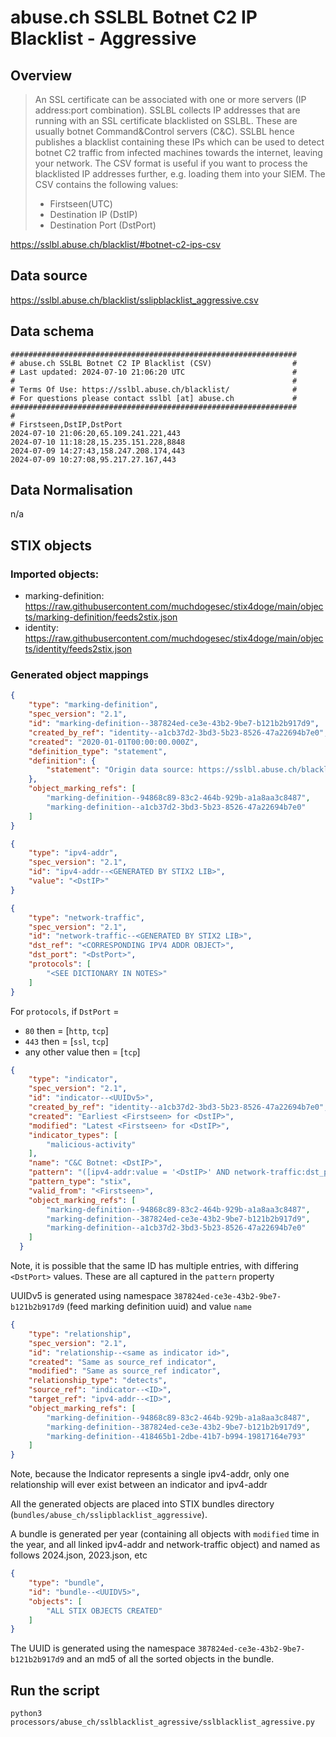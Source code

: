 # abuse.ch SSLBL Botnet C2 IP Blacklist - Aggressive

## Overview

> An SSL certificate can be associated with one or more servers (IP address:port combination). SSLBL collects IP addresses that are running with an SSL certificate blacklisted on SSLBL. These are usually botnet Command&Control servers (C&C). SSLBL hence publishes a blacklist containing these IPs which can be used to detect botnet C2 traffic from infected machines towards the internet, leaving your network. The CSV format is useful if you want to process the blacklisted IP addresses further, e.g. loading them into your SIEM. The CSV contains the following values:
> * Firstseen(UTC)
> * Destination IP (DstIP)
> * Destination Port (DstPort)

https://sslbl.abuse.ch/blacklist/#botnet-c2-ips-csv

## Data source

https://sslbl.abuse.ch/blacklist/sslipblacklist_aggressive.csv

## Data schema

```
################################################################
# abuse.ch SSLBL Botnet C2 IP Blacklist (CSV)                  #
# Last updated: 2024-07-10 21:06:20 UTC                        #
#                                                              #
# Terms Of Use: https://sslbl.abuse.ch/blacklist/              #
# For questions please contact sslbl [at] abuse.ch             #
################################################################
#
# Firstseen,DstIP,DstPort
2024-07-10 21:06:20,65.109.241.221,443
2024-07-10 11:18:28,15.235.151.228,8848
2024-07-09 14:27:43,158.247.208.174,443
2024-07-09 10:27:08,95.217.27.167,443
```

## Data Normalisation

n/a

## STIX objects

### Imported objects:

* marking-definition: https://raw.githubusercontent.com/muchdogesec/stix4doge/main/objects/marking-definition/feeds2stix.json
* identity: https://raw.githubusercontent.com/muchdogesec/stix4doge/main/objects/identity/feeds2stix.json

### Generated object mappings

```json
{
    "type": "marking-definition",
    "spec_version": "2.1",
    "id": "marking-definition--387824ed-ce3e-43b2-9be7-b121b2b917d9",
    "created_by_ref": "identity--a1cb37d2-3bd3-5b23-8526-47a22694b7e0",
    "created": "2020-01-01T00:00:00.000Z",
    "definition_type": "statement",
    "definition": {
        "statement": "Origin data source: https://sslbl.abuse.ch/blacklist/sslipblacklist_aggressive.csv"
    },
    "object_marking_refs": [
        "marking-definition--94868c89-83c2-464b-929b-a1a8aa3c8487",
        "marking-definition--a1cb37d2-3bd3-5b23-8526-47a22694b7e0"
    ]
}
```

```json
{
	"type": "ipv4-addr",
	"spec_version": "2.1",
	"id": "ipv4-addr--<GENERATED BY STIX2 LIB>",
	"value": "<DstIP>"
}
```


```json
{
	"type": "network-traffic",
	"spec_version": "2.1",
	"id": "network-traffic--<GENERATED BY STIX2 LIB>",
	"dst_ref": "<CORRESPONDING IPV4 ADDR OBJECT>",
	"dst_port": "<DstPort>",
	"protocols": [
		"<SEE DICTIONARY IN NOTES>"
	]
}
```

For `protocols`, if `DstPort` =

* `80` then = [`http`, `tcp`]
* `443` then = [`ssl`, `tcp`]
* any other value then = [`tcp`]

```json
{
    "type": "indicator",
    "spec_version": "2.1",
    "id": "indicator--<UUIDv5>",
    "created_by_ref": "identity--a1cb37d2-3bd3-5b23-8526-47a22694b7e0",
    "created": "Earliest <Firstseen> for <DstIP>",
    "modified": "Latest <Firstseen> for <DstIP>",
    "indicator_types": [
    	"malicious-activity"
    ],
    "name": "C&C Botnet: <DstIP>",
    "pattern": "([ipv4-addr:value = '<DstIP>' AND network-traffic:dst_port = '<DstPort>'] OR [ipv4-addr:value = '<DstIP>' AND network-traffic:dst_port = '<DstPort>'])",
    "pattern_type": "stix",
    "valid_from": "<Firstseen>",
    "object_marking_refs": [
        "marking-definition--94868c89-83c2-464b-929b-a1a8aa3c8487",
        "marking-definition--387824ed-ce3e-43b2-9be7-b121b2b917d9",
        "marking-definition--a1cb37d2-3bd3-5b23-8526-47a22694b7e0"
    ]
  }
```

Note, it is possible that the same ID has multiple entries, with differing `<DstPort>` values. These are all captured in the `pattern` property

UUIDv5 is generated using namespace `387824ed-ce3e-43b2-9be7-b121b2b917d9` (feed marking definition uuid) and value `name`

```json
{
	"type": "relationship",
	"spec_version": "2.1",
	"id": "relationship--<same as indicator id>",
    "created": "Same as source_ref indicator",
    "modified": "Same as source_ref indicator",
    "relationship_type": "detects",
    "source_ref": "indicator--<ID>",
    "target_ref": "ipv4-addr--<ID>",
    "object_marking_refs": [
        "marking-definition--94868c89-83c2-464b-929b-a1a8aa3c8487",
        "marking-definition--387824ed-ce3e-43b2-9be7-b121b2b917d9",
        "marking-definition--418465b1-2dbe-41b7-b994-19817164e793"
    ]
}
```

Note, because the Indicator represents a single ipv4-addr, only one relationship will ever exist between an indicator and ipv4-addr

All the generated objects are placed into STIX bundles directory (`bundles/abuse_ch/sslipblacklist_aggressive`).

A bundle is generated per year (containing all objects with `modified` time in the year, and all linked ipv4-addr and network-traffic object) and named as follows 2024.json, 2023.json, etc

```json
{
    "type": "bundle",
    "id": "bundle--<UUIDV5>",
    "objects": [
        "ALL STIX OBJECTS CREATED"
    ]
}
```

The UUID is generated using the namespace `387824ed-ce3e-43b2-9be7-b121b2b917d9` and an md5 of all the sorted objects in the bundle.

## Run the script

```shell
python3 processors/abuse_ch/sslblacklist_agressive/sslblacklist_agressive.py
```